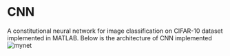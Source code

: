 # CNN
A constitutional neural network for image classification on CIFAR-10 dataset implemented in MATLAB.
Below is the architecture of CNN implemented
![mynet](https://user-images.githubusercontent.com/38567430/44157269-ae6f3c00-a0cf-11e8-9e49-68d8e7be42ab.jpg)
